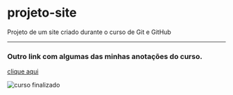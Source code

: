# projeto-site
 Projeto de um site criado durante o curso de Git e GitHub

---

### Outro link com algumas das minhas anotações do curso.

[clique aqui](https://github.com/Diego-Lopes/atividade_ted1)


![curso finalizado](https://user-images.githubusercontent.com/43974604/161444498-55a4f75a-d3c9-422b-8107-86c49520122f.png)
